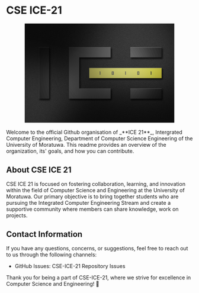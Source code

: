 
# CSE ICE-21
<p align="center">
    <picture>
      <source 
        srcset="/Assets/O55GUV1.jpg"
        media="(prefers-color-scheme: dark)"
      />
      <img 
        src="/Assets/O55GUV1.jpg"
        alt="Ice 21 banner"
        width=80%
       />
    </picture>
  </p>
Welcome to the official Github organisation of _**ICE 21**_, Intergrated Computer Engineering, Department of Computer Science Engineering of the University of Moratuwa. This readme provides an overview of the organization, its' goals, and how you can contribute.

## About CSE ICE 21

CSE ICE 21 is focused on fostering collaboration, learning, and innovation within the field of Computer Science and Engineering at the University of Moratuwa. Our primary objective is to bring together students who are pursuing the Integrated Computer Engineering Stream and create a supportive community where members can share knowledge, work on projects.

## Contact Information

If you have any questions, concerns, or suggestions, feel free to reach out to us through the following channels:

-   GitHub Issues: CSE-ICE-21 Repository Issues

Thank you for being a part of CSE-ICE-21, where we strive for excellence in Computer Science and Engineering! 🚀
